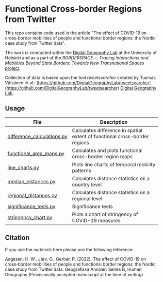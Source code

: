 # Functional Cross-border Regions from Twitter
This repo contains code used in the article "The effect of COVID-19 on cross-border mobilities of people and functional border regions: the Nordic case study from Twitter data".

The work is conducted within the [Digital Geography Lab](https://www2.helsinki.fi/en/researchgroups/digital-geography-lab) at the University of Helsinki and as a part of the *BORDERSPACE -- Tracing Interactions and Mobilities Beyond State Borders: Towards New Transnational Spaces* [project](https://www2.helsinki.fi/en/researchgroups/digital-geography-lab/mobilities-and-interactions-of-people-crossing-state-borders-big-data-to-reveal-transnational-people-and-spaces).

Collection of data is based upon the tool *tweetsearcher* created by Tuomas Väisänen et al.: [https://github.com/DigitalGeographyLab/tweetsearcher](https://github.com/DigitalGeographyLab/tweetsearcher)
[Digital Geography Lab](https://www2.helsinki.fi/en/researchgroups/digital-geography-lab). 


## Usage

| File | Description |
| ---- | ----------- |
| [difference_calculations.py](difference_calculations.py) | Calculates difference in spatial extent of functional cross-border regions |
| [functional_area_maps.py](functional_area_maps.py) | Calculates and plots functional cross-border region maps |
| [line_charts.py](line_charts.py) | Plots line charts of temporal mobility patterns |
| [median_distances.py](median_distances.py) | Calculates distance statistics on a country level |
| [regional_distances.py](regional_distances.py) | Calculates distance statistics on a regional level |
| [significance_tests.py](significance_tests.py) | Significance tests |
| [stringency_chart.py](stringency_chart.py) | Plots a chart of stringency of COVID-19 measures |

## Citation

If you use the materials here please use the following reference:

Aagesen, H. W., Järv, O., Gerber, P. (2022). The effect of COVID-19 on cross-border mobilities of people and functional border regions: the Nordic case study from Twitter data. Geografiska Annaler: Series B, Human Geography (Provisionally accepted manuscript at the time of writing)

